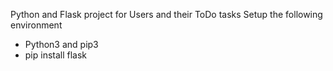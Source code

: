 Python and Flask project for Users and their ToDo tasks
Setup the following environment
* Python3 and pip3
* pip install flask
